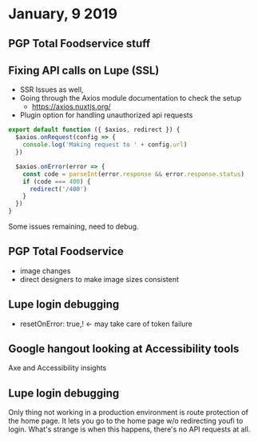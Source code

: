 # January, 9 2019

## PGP Total Foodservice stuff

## Fixing API calls on Lupe (SSL)
- SSR Issues as well,
- Going through the Axios module documentation to check the setup
  - https://axios.nuxtjs.org/
- Plugin option for handling unauthorized api requests

```js
export default function ({ $axios, redirect }) {
  $axios.onRequest(config => {
    console.log('Making request to ' + config.url)
  })

  $axios.onError(error => {
    const code = parseInt(error.response && error.response.status)
    if (code === 400) {
      redirect('/400')
    }
  })
}
```

Some issues remaining, need to debug.

## PGP Total Foodservice
- image changes
- direct designers to make image sizes consistent

## Lupe login debugging
- resetOnError: true,! <- may take care of token failure

## Google hangout looking at Accessibility tools
Axe and Accessibility insights

## Lupe login debugging
Only thing not working in a production environment is route protection of the home page. It lets you go to the home page w/o redirecting youfi to login. What's strange is when this happens, there's no API requests at all. 


